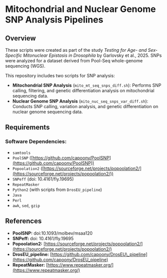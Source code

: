 # Mitochondrial and Nuclear Genome SNP Analysis Pipelines

## Overview

These scripts were created as part of the study *Testing for Age- and Sex-Specific Mitonuclear Epistasis in Drosophila* by Garlovsky et al., 2025.
SNPs were analyzed for a dataset derived from Pool-Seq whole-genome sequencing (WGS).

This repository includes two scripts for SNP analysis:

- **Mitochondrial SNP Analysis** (`mito_mt_seq_snps_diff.sh`): Performs SNP calling, filtering, and genetic differentiation analysis on mitochondrial sequencing data.
- **Nuclear Genome SNP Analysis** (`mito_nuc_seq_snps_var_diff.sh`): Conducts SNP calling, variation analysis, and genetic differentiation on nuclear genome sequencing data.

## Requirements

### Software Dependencies:

- `samtools`
- `PoolSNP` ([https://github.com/capoony/PoolSNP](https://github.com/capoony/PoolSNP))
- `Popoolation2` ([https://sourceforge.net/projects/popoolation2/](https://sourceforge.net/projects/popoolation2/))
- `SNPeff` (doi: 10.4161/fly.19695)
- `RepeatMasker`
- `Python2` (with scripts from `DrosEU_pipeline`)
- `Java`
- `Perl`
- `awk`, `sed`, `gzip`

## References

- **PoolSNP:** doi:10.1093/molbev/msaa120
- **SNPeff:** doi: 10.4161/fly.19695
- **Popoolation2:** [https://sourceforge.net/projects/popoolation2/](https://sourceforge.net/projects/popoolation2/)
- **DrosEU\_pipeline:** [https://github.com/capoony/DrosEU\_pipeline](https://github.com/capoony/DrosEU_pipeline)
- **RepeatMasker:** [https://www.repeatmasker.org/](https://www.repeatmasker.org/)

